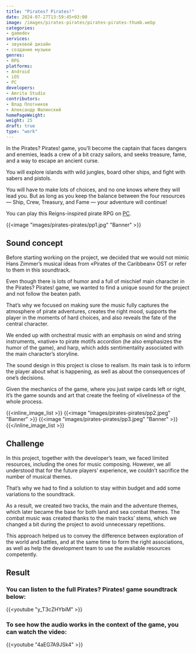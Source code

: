 ```yaml
---
title: "Pirates? Pirates!"
date: 2024-07-27T13:59:45+03:00
image: /images/pirates-pirates/pirates-pirates-thumb.webp
categories:
- gamedev
services:
- звуковой дизайн
- создание музыки
genres:
- RPG
platforms:
- Android
- iOS
- PC
developers:
- Amrita Studio
contributors:
- Влад Плотников
- Александр Фалинский
homePageWeight:
weight: 25
draft: true
type: "work"
---
```


In the Pirates? Pirates! game, you’ll become the captain that faces dangers and enemies, leads a crew of a bit crazy sailors, and seeks treasure, fame, and a way to escape an ancient curse.

You will explore islands with wild jungles, board other ships, and fight with sabers and pistols.

You will have to make lots of choices, and no one knows where they will lead you. But as long as you keep the balance between the four resources — Ship, Crew, Treasury, and Fame — your adventure will continue!

You can play this Reigns-inspired pirate RPG on [PC](https://store.steampowered.com/app/1244380/Pirates_Pirates/).

{{<image "images/pirates-pirates/pp1.jpg" "Banner"  >}}

## Sound concept

Before starting working on the project, we decided that we would not mimic Hans Zimmer’s musical ideas from «Pirates of the Caribbean» OST or refer to them in this soundtrack.

Even though there is lots of humor and a full of mischief main character in the Pirates? Pirates! game, we wanted to find a unique sound for the project and not follow the beaten path.

That’s why we focused on making sure the music fully captures the atmosphere of pirate adventures, creates the right mood, supports the player in the moments of hard choices, and also reveals the fate of the central character.

We ended up with orchestral music with an emphasis on wind and string instruments, «native» to pirate motifs accordion (he also emphasizes the humor of the game), and harp, which adds sentimentality associated with the main character’s storyline.

The sound design in this project is close to realism. Its main task is to inform the player about what is happening, as well as about the consequences of one’s decisions.

Given the mechanics of the game, where you just swipe cards left or right, it’s the game sounds and art that create the feeling of «liveliness» of the whole process.

{{<inline_image_list >}}
{{<image "images/pirates-pirates/pp2.jpeg" "Banner"  >}}
{{<image "images/pirates-pirates/pp3.jpeg" "Banner"  >}}
{{</inline_image_list >}}

## Challenge

In this project, together with the developer’s team, we faced limited resources, including the ones for music composing. However, we all understood that for the future players’ experience, we couldn’t sacrifice the number of musical themes.

That’s why we had to find a solution to stay within budget and add some variations to the soundtrack.

As a result, we created two tracks, the main and the adventure themes, which later became the base for both land and sea combat themes. The combat music was created thanks to the main tracks’ stems, which we changed a bit during the project to avoid unnecessary repetitions.

This approach helped us to convey the difference between exploration of the world and battles, and at the same time to form the right associations, as well as help the development team to use the available resources competently.

## Result

### You can listen to the full Pirates? Pirates! game soundtrack below:

{{<youtube "y_T3cZHYbiM" >}}

### To see how the audio works in the context of the game, you can watch the video:

{{<youtube "4aEG7A9JSk4" >}}